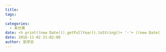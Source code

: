```yaml
---
title: 
tags: 
  - 
categories:
  - 未分类
date: <% print((new Date()).getFullYear().toString()+ '-'+ ((new Date()).getMonth() + 1).toString() + '-'+ (new Date()).getDate().toString() + ' '+ (new Date()).getHour().toString() + ':'+ (new Date()).getMinutes().toString() + ':00'); %>
date: 2016-11-02 21:02:00
author: 张学志
---
```

> 
<!-- more -->


